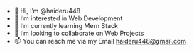 - 👋 Hi, I’m @haideru448
- 👀 I’m interested in Web Development
- 🌱 I’m currently learning Mern Stack
- 💞️ I’m looking to collaborate on Web Projects
- 📫 You can reach me via my Email haideru448@gmail.com

<!---
haideru448/haideru448 is a ✨ special ✨ repository because its `README.md` (this file) appears on your GitHub profile.
You can click the Preview link to take a look at your changes.
--->
